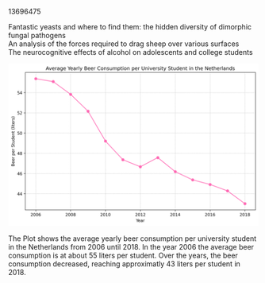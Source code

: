 13696475

Fantastic yeasts and where to find them: the hidden diversity of dimorphic fungal pathogens <br>
An analysis of the forces required to drag sheep over various surfaces <br>
The neurocognitive effects of alcohol on adolescents and college students

![Plot of average yearly beer consumption per student](plot_beer_consumption.png)

The Plot shows the average yearly beer consumption per university student in the Netherlands from 2006 until 2018. In the year 2006 the average beer consumption is at about 55 liters per student. Over the years, the beer consumption decreased, reaching approximatly 43 liters per student in 2018.
